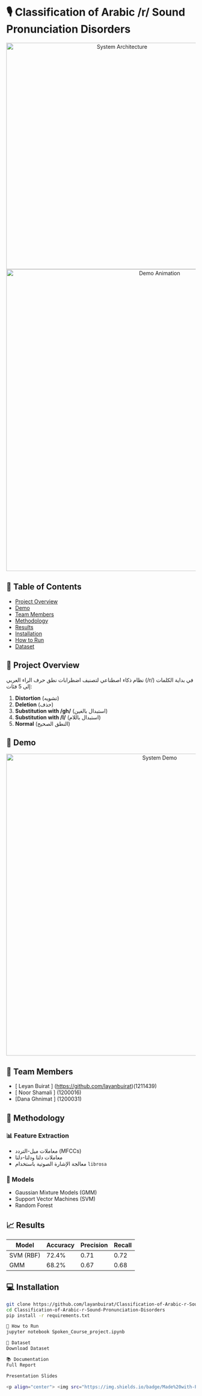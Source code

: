 # 🎙️ Classification of Arabic /r/ Sound Pronunciation Disorders

<div align="center">
  <img src="assets/system_architecture.png" width="600" alt="System Architecture">
  <br>
  <img src="View%20Result.gif" width="800" alt="Demo Animation">
</div>

## 📝 Table of Contents
- [Project Overview](#-project-overview)
- [Demo](#-demo)
- [Team Members](#-team-members)
- [Methodology](#-methodology)
- [Results](#-results)
- [Installation](#-installation)
- [How to Run](#-how-to-run)
- [Dataset](#-dataset)

## 🌟 Project Overview
نظام ذكاء اصطناعي لتصنيف اضطرابات نطق حرف الراء العربي (/r/) في بداية الكلمات إلى 5 فئات:

1. **Distortion** (تشويه)
2. **Deletion** (حذف)
3. **Substitution with /gh/** (استبدال بالغين)
4. **Substitution with /l/** (استبدال باللام)
5. **Normal** (النطق الصحيح)

## 🎥 Demo
<div align="center">
  <img src="View%20Result.gif" width="800" alt="System Demo">
</div>

## 👥 Team Members
- [ Leyan Buirat ] (https://github.com/layanbuirat)(1211439)
- [ Noor Shamali ] (1200016)  
- [Dana Ghnimat ] (1200031)  
## 🔬 Methodology
### 📊 Feature Extraction
- معاملات ميل-التردد (MFCCs)
- معاملات دلتا ودلتا-دلتا
- معالجة الإشارة الصوتية باستخدام `librosa`

### 🤖 Models
- Gaussian Mixture Models (GMM)
- Support Vector Machines (SVM)
- Random Forest

## 📈 Results
| Model | Accuracy | Precision | Recall |
|-------|----------|-----------|--------|
| SVM (RBF) | 72.4% | 0.71 | 0.72 |
| GMM | 68.2% | 0.67 | 0.68 |

## 💻 Installation
```bash
git clone https://github.com/layanbuirat/Classification-of-Arabic-r-Sound-Pronunciation-Disorders.git
cd Classification-of-Arabic-r-Sound-Pronunciation-Disorders
pip install -r requirements.txt

🚀 How to Run
jupyter notebook Spoken_Course_project.ipynb

📁 Dataset
Download Dataset

📚 Documentation
Full Report

Presentation Slides

<p align="center"> <img src="https://img.shields.io/badge/Made%20with-Python-blue?logo=python"> <img src="https://img.shields.io/badge/License-MIT-green"> </p> ```
